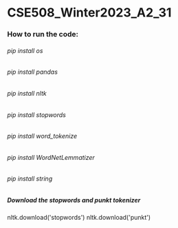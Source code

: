# CSE508_Winter2023_A2_31
### How to run the code:
###### pip install os
###### pip install pandas
###### pip install nltk
###### pip install stopwords
###### pip install word_tokenize
###### pip install WordNetLemmatizer
###### pip install string

##### Download the stopwords and punkt tokenizer
nltk.download('stopwords')
nltk.download('punkt')

